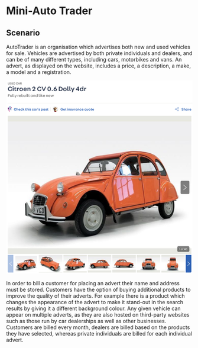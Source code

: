 # Mini-Auto Trader

## Scenario

AutoTrader is an organisation which advertises both new and used vehicles for sale.
Vehicles are advertised by both private individuals and dealers, and can be of many
different types, including cars, motorbikes and vans.
An advert, as displayed on the website, includes a price, a description, a make, a model and a registration.

![2CV](src/main/resources/images/2cv.png)

In order to bill a customer for placing an advert their name and address must be stored.
Customers have the option of buying additional products to improve the quality of their adverts.
For example there is a product which changes the appearance of the advert to make it stand-out in the
search results by giving it a different background colour.
Any given vehicle can appear on multiple adverts, as they are also hosted on third-party websites
such as those run by car dealerships as well as other businesses.
Customers are billed every month, dealers are billed based on the products they have selected, whereas private individuals are billed for each individual advert.
